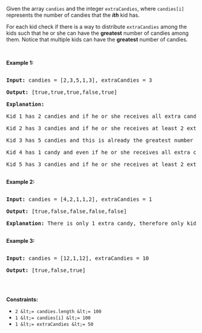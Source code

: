 Given the array `` candies `` and the integer `` extraCandies ``, where `` candies[i] `` represents the number of candies that the ___ith___ kid has.

For each kid check if there is a way to distribute `` extraCandies `` among the kids such that he or she can have the __greatest__ number of candies among them.&nbsp;Notice that multiple kids can have the __greatest__ number of candies.

&nbsp;

__Example 1:__

<pre>
<strong>Input:</strong> candies = [2,3,5,1,3], extraCandies = 3
<strong>Output:</strong> [true,true,true,false,true] 
<strong>Explanation:</strong> 
Kid 1 has 2 candies and if he or she receives all extra candies (3) will have 5 candies --- the greatest number of candies among the kids. 
Kid 2 has 3 candies and if he or she receives at least 2 extra candies will have the greatest number of candies among the kids. 
Kid 3 has 5 candies and this is already the greatest number of candies among the kids. 
Kid 4 has 1 candy and even if he or she receives all extra candies will only have 4 candies. 
Kid 5 has 3 candies and if he or she receives at least 2 extra candies will have the greatest number of candies among the kids. 
</pre>

__Example 2:__

<pre>
<strong>Input:</strong> candies = [4,2,1,1,2], extraCandies = 1
<strong>Output:</strong> [true,false,false,false,false] 
<strong>Explanation:</strong> There is only 1 extra candy, therefore only kid 1 will have the greatest number of candies among the kids regardless of who takes the extra candy.
</pre>

__Example 3:__

<pre>
<strong>Input:</strong> candies = [12,1,12], extraCandies = 10
<strong>Output:</strong> [true,false,true]
</pre>

&nbsp;

__Constraints:__

*   `` 2 &lt;= candies.length &lt;= 100 ``
*   `` 1 &lt;= candies[i] &lt;= 100 ``
*   `` 1 &lt;= extraCandies &lt;= 50 ``